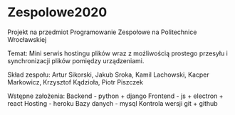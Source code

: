 # Zespolowe2020
Projekt na przedmiot Programowanie Zespołowe na Politechnice Wrocławskiej

Temat: Mini serwis hostingu plików wraz z możliwością prostego przesyłu i synchronizacji plików pomiędzy urządzeniami.

Skład zespołu: 
Artur Sikorski,
Jakub Sroka,
Kamil Lachowski,
Kacper Markowicz,
Krzysztof Kądzioła,
Piotr Piszczek

Wstępne założenia:
Backend - python + django 
Frontend - js + electron + react 
Hosting - heroku 
Bazy danych - mysql 
Kontrola wersji git + github


